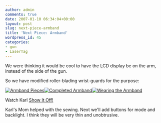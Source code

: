 ```yaml
---
author: admin
comments: true
date: 2007-01-10 06:34:04+00:00
layout: post
slug: next-piece-armband
title: 'Next Piece: Armband'
wordpress_id: 45
categories:
- gun
- LaserTag
---
```


We were thinking it would be cool to have the LCD display be on the arm, instead of the side of the gun.

So we have modified roller-blading wrist-guards for the purpose:

[![Armband Pieces](/uploads/dcam0088.thumbnail.JPG)](/uploads/dcam0088.JPG)[![Completed Armband](/uploads/dcam0089.thumbnail.JPG)](/uploads/dcam0089.JPG)[![Wearing the Armband](/uploads/dcam0091.thumbnail.JPG)](/uploads/dcam0091.JPG)

Watch Karl [Show It Off!](/video/armband.mov)

Karl's Mom helped with the sewing. Next we'll add buttons for mode and backlight. I think they will be very thin and unobtrusive.
